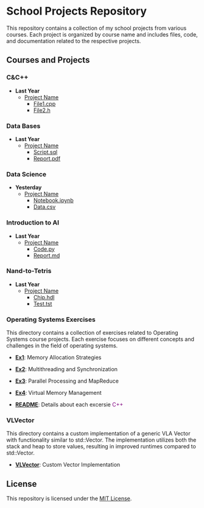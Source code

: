 # School Projects Repository

This repository contains a collection of my school projects from various courses. Each project is organized by course name and includes files, code, and documentation related to the respective projects.

## Courses and Projects

### C&C++

- **Last Year**
  - [Project Name](C%26C%2B%2B/Last%20Year/Project%20Name)
    - [File1.cpp](C%26C%2B%2B/Last%20Year/Project%20Name/File1.cpp)
    - [File2.h](C%26C%2B%2B/Last%20Year/Project%20Name/File2.h)

### Data Bases

- **Last Year**
  - [Project Name](Data%20Bases/Last%20Year/Project%20Name)
    - [Script.sql](Data%20Bases/Last%20Year/Project%20Name/Script.sql)
    - [Report.pdf](Data%20Bases/Last%20Year/Project%20Name/Report.pdf)

### Data Science

- **Yesterday**
  - [Project Name](Data%20Science/Yesterday/Project%20Name)
    - [Notebook.ipynb](Data%20Science/Yesterday/Project%20Name/Notebook.ipynb)
    - [Data.csv](Data%20Science/Yesterday/Project%20Name/Data.csv)

### Introduction to AI

- **Last Year**
  - [Project Name](Introduction%20to%20AI/Last%20Year/Project%20Name)
    - [Code.py](Introduction%20to%20AI/Last%20Year/Project%20Name/Code.py)
    - [Report.md](Introduction%20to%20AI/Last%20Year/Project%20Name/Report.md)

### Nand-to-Tetris

- **Last Year**
  - [Project Name](Nand-to-Tetris/Last%20Year/Project%20Name)
    - [Chip.hdl](Nand-to-Tetris/Last%20Year/Project%20Name/Chip.hdl)
    - [Test.tst](Nand-to-Tetris/Last%20Year/Project%20Name/Test.tst)
 
### Operating Systems Exercises

This directory contains a collection of exercises related to Operating Systems course projects. Each exercise focuses on different concepts and challenges in the field of operating systems.

- **[Ex1](Operating%20Systems/Ex1)**: Memory Allocation Strategies

- **[Ex2](Operating%20Systems/Ex2)**: Multithreading and Synchronization

- **[Ex3](Operating%20Systems/Ex3)**: Parallel Processing and MapReduce

- **[Ex4](Operating%20Systems/Ex4)**: Virtual Memory Management

- **[README](Operating%20Systems/README.md)**: Details about each excersie
<span style="color: purple">C++</span>

### VLVector

This directory contains a custom implementation of a generic VLA Vector with functionality similar to std::Vector. The implementation utilizes both the stack and heap to store values, resulting in improved runtimes compared to std::Vector.

- **[VLVector](VLVector)**: Custom Vector Implementation

## License

This repository is licensed under the [MIT License](LICENSE).
